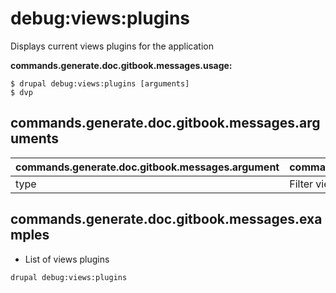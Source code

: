 # debug:views:plugins
Displays current views plugins for the application

**commands.generate.doc.gitbook.messages.usage:**
```
$ drupal debug:views:plugins [arguments]
$ dvp
```

## commands.generate.doc.gitbook.messages.arguments
commands.generate.doc.gitbook.messages.argument | commands.generate.doc.gitbook.messages.details
---------|-------------
type | Filter views plugins by type

## commands.generate.doc.gitbook.messages.examples
* List of views plugins
```
drupal debug:views:plugins
```
